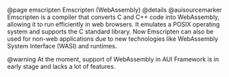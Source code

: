 @page emscripten Emscripten (WebAssembly)
@details
@auisourcemarker
Emscripten is a compiler that converts C and C++ code into WebAssembly, allowing it to run efficiently in web browsers.
It emulates a POSIX operating system and supports the C standard library. Now Emscripten can also be used for non-web
applications due to new technologies like WebAssembly System Interface (WASI) and runtimes.

@warning
At the moment, support of WebAssembly in AUI Framework is in early stage and lacks a lot of features.
